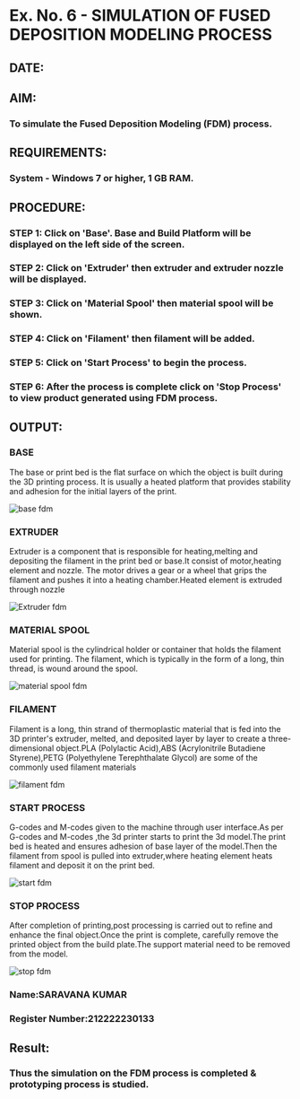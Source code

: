 # Ex. No. 6 - SIMULATION OF FUSED DEPOSITION MODELING PROCESS

## DATE: 
## AIM:
### To simulate the Fused Deposition Modeling (FDM) process.

## REQUIREMENTS:
### System - Windows 7 or higher, 1 GB RAM.

## PROCEDURE:
### STEP 1: Click on 'Base'. Base and Build Platform will be displayed on the left side of the screen.
### STEP 2: Click on 'Extruder' then extruder and extruder nozzle will be displayed.
### STEP 3: Click on 'Material Spool' then material spool will be shown.
### STEP 4: Click on 'Filament' then filament will be added.
### STEP 5: Click on 'Start Process' to begin the process.
### STEP 6: After the process is complete click on 'Stop Process' to view product generated using FDM process.

## OUTPUT:
### BASE
The base or print bed is the flat surface on which the object is built during the 3D printing process. It is usually a heated platform that provides stability and adhesion for the initial layers of the print.


![base fdm](https://github.com/Saravana-kumar369/Ex.-No---6.-SIMULATION-OF-FUSED-DEPOSITION-MODELING-PROCESS/assets/117925254/598f3204-c419-478a-99c0-ec5dd0546517)


### EXTRUDER
Extruder is a component that is responsible for heating,melting and depositing the filament in the  print bed or base.It consist of motor,heating element and nozzle. The motor drives a gear or a wheel that grips the filament and pushes it into a heating chamber.Heated element is extruded through nozzle


![Extruder fdm](https://github.com/Saravana-kumar369/Ex.-No---6.-SIMULATION-OF-FUSED-DEPOSITION-MODELING-PROCESS/assets/117925254/21c97800-3847-4873-a355-c9c449833238)


### MATERIAL SPOOL
Material spool is the cylindrical holder or container that holds the filament used for printing. The filament, which is typically in the form of a long, thin thread, is wound around the spool.

![material spool fdm](https://github.com/Saravana-kumar369/Ex.-No---6.-SIMULATION-OF-FUSED-DEPOSITION-MODELING-PROCESS/assets/117925254/b8f059ba-1928-4581-aa42-a9b8c8911200)


### FILAMENT
Filament is a long, thin strand of thermoplastic material that is fed into the 3D printer's extruder, melted, and deposited layer by layer to create a three-dimensional object.PLA (Polylactic Acid),ABS (Acrylonitrile Butadiene Styrene),PETG (Polyethylene Terephthalate Glycol) are some of the commonly used filament materials


![filament fdm](https://github.com/Saravana-kumar369/Ex.-No---6.-SIMULATION-OF-FUSED-DEPOSITION-MODELING-PROCESS/assets/117925254/216889f5-ea0b-4de6-9d99-a167bb16d01c)


###  START PROCESS
G-codes and M-codes given to the machine through user interface.As per G-codes and M-codes ,the 3d printer starts to print the 3d model.The print bed is heated and ensures adhesion of base layer of the model.Then the  filament from spool is pulled into extruder,where heating element heats filament and deposit it on the print bed.


![start fdm](https://github.com/Saravana-kumar369/Ex.-No---6.-SIMULATION-OF-FUSED-DEPOSITION-MODELING-PROCESS/assets/117925254/7cd4b513-0325-4c19-acec-eeff0f109f80)


### STOP PROCESS
After completion of printing,post processing is carried out to refine and enhance the final object.Once the print is complete, carefully remove the printed object from the build plate.The support material need to be removed from the model.


![stop fdm](https://github.com/Saravana-kumar369/Ex.-No---6.-SIMULATION-OF-FUSED-DEPOSITION-MODELING-PROCESS/assets/117925254/5d64738a-cdb6-4e61-a1f9-8415dfb06f4e)




### Name:SARAVANA KUMAR
### Register Number:212222230133

## Result:
### Thus the simulation on the FDM process is completed & prototyping process is studied.
